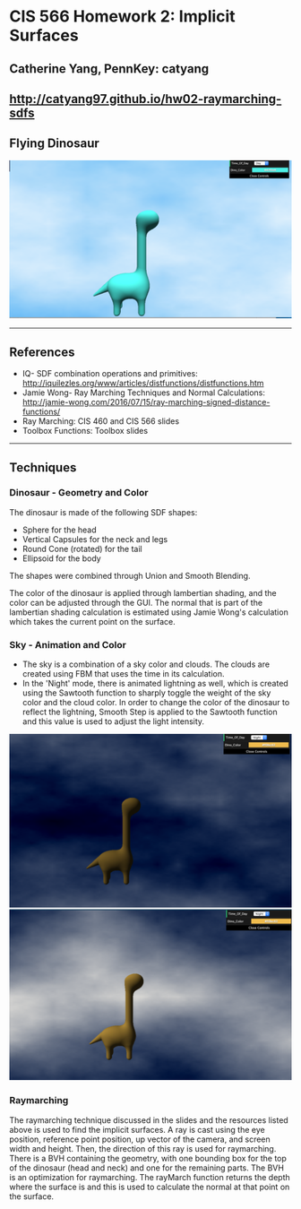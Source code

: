 # CIS 566 Homework 2: Implicit Surfaces
## Catherine Yang, PennKey: catyang

## http://catyang97.github.io/hw02-raymarching-sdfs

## Flying Dinosaur
![](day.png)

---
## References
- IQ- SDF combination operations and primitives: http://iquilezles.org/www/articles/distfunctions/distfunctions.htm
- Jamie Wong- Ray Marching Techniques and Normal Calculations: http://jamie-wong.com/2016/07/15/ray-marching-signed-distance-functions/
- Ray Marching: CIS 460 and CIS 566 slides
- Toolbox Functions: Toolbox slides

---
## Techniques

### Dinosaur - Geometry and Color
The dinosaur is made of the following SDF shapes:
- Sphere for the head
- Vertical Capsules for the neck and legs
- Round Cone (rotated) for the tail
- Ellipsoid for the body

The shapes were combined through Union and Smooth Blending.

The color of the dinosaur is applied through lambertian shading, and the color can be adjusted through the GUI. The normal that is part of the lambertian shading calculation is estimated using Jamie Wong's calculation which takes the current point on the surface. 

### Sky - Animation and Color
- The sky is a combination of a sky color and clouds. The clouds are created using FBM that uses the time in its calculation. 
- In the 'Night' mode, there is animated lightning as well, which is created using the Sawtooth function to sharply toggle the weight of the sky color and the cloud color. In order to change the color of the dinosaur to reflect the lightning, Smooth Step is applied to the Sawtooth function and this value is used to adjust the light intensity.

![](night1.png) ![](night2.png)

### Raymarching
The raymarching technique discussed in the slides and the resources listed above is used to find the implicit surfaces. A ray is cast using the eye position, reference point position, up vector of the camera, and screen width and height. Then, the direction of this ray is used for raymarching. There is a BVH containing the geometry, with one bounding box for the top of the dinosaur (head and neck) and one for the remaining parts. The BVH is an optimization for raymarching. The rayMarch function returns the depth where the surface is and this is used to calculate the normal at that point on the surface.
